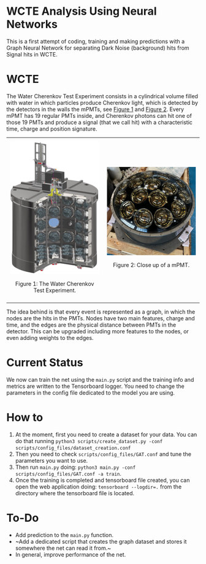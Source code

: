 # WCTE Analysis Using Neural Networks

This is a first attempt of coding, training and making predictions with a Graph Neural Network for separating Dark Noise (background) hits from Signal hits in WCTE. 

# WCTE
The Water Cherenkov Test Experiment consists in a cylindrical volume filled with water in which particles produce Cherenkov light, which is detected by the detectors in the walls the mPMTs, see [Figure 1](#fig1) and [Figure 2](#fig2).
Every mPMT has 19 regular PMTs inside, and Cherenkov photons can hit one of those 19 PMTs and produce a signal (that we call hit) with a characteristic time, charge and position signature.

<table style="width: 100%; text-align: center;">
  <tr>
    <td style="width: 50%; padding: 10px;">
      <a id="fig1"></a>
      <img src="imgs/wcte.png" alt="The Water Cherenkov Test Experiment" width="300"/><br>
      <p>Figure 1: The Water Cherenkov Test Experiment.</p>
    </td>
    <td style="width: 50%; padding: 10px;">
      <a id="fig2"></a>
      <img src="imgs/mpmt.png" alt="Close up of a mPMT." width="300"/><br>
      <p>Figure 2: Close up of a mPMT.</p>
    </td>
  </tr>
</table>

The idea behind is that every event is represented as a graph, in which the nodes are the hits in the PMTs. Nodes have two main features, charge and time, and the edges are the physical distance between PMTs in the detector. This can be upgraded including more features to the nodes, or even adding weights to the edges.

# Current Status
We now can train the net using the `main.py` script and the training info and metrics are written to the Tensorboard logger. You need to change the parameters in the config file dedicated to the model you are using.

# How to
1. At the moment, first you need to create a dataset for your data. You can do that running `python3 scripts/create_dataset.py -conf scripts/config_files/dataset_creation.conf` 
2. Then you need to check `scripts/config_files/GAT.conf` and tune the parameters you want to use.
3. Then run `main.py` doing: `python3 main.py -conf scripts/config_files/GAT.conf -a train`.
4. Once the training is completed and tensorboard file created, you can open the web application doing: `tensorboard --logdir=.` from the directory where the tensorboard file is located.

# To-Do
- Add prediction to the `main.py` function.
- ~Add a dedicated script that creates the graph dataset and stores it somewhere the net can read it from.~
- In general, improve performance of the net.
